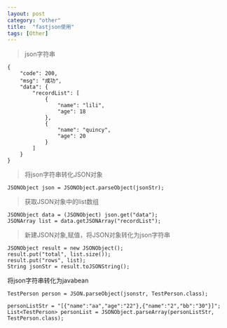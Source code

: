 ```yaml
---
layout: post
category: "other"
title:  "fastjson使用"
tags: [Other]
---
```



> json字符串  

	{
		"code": 200,
		"msg": "成功",
		"data": {
			"recordList": [
				{
					"name": "lili",
					"age": 18
				},
				{
					"name": "quincy",
					"age": 20
				}
			]
		}
	}


> 将json字符串转化JSON对象  

	JSONObject json = JSONObject.parseObject(jsonStr);



> 获取JSON对象中的list数组  

	JSONObject data = (JSONObject) json.get("data");
	JSONArray list = data.getJSONArray("recordList");



> 新建JSON对象,赋值，将JSON对象转化为json字符串  

	JSONObject result = new JSONObject();
	result.put("total", list.size());
	result.put("rows", list);
	String jsonStr = result.toJSONString();

将json字符串转化为javabean  

	TestPerson person = JSON.parseObject(jsonstr, TestPerson.class);

	personListStr = "[{"name":"aa","age":"22"},{"name":"2","bb":"30"}]";
	List<TestPerson> personList = JSONObject.parseArray(personListStr, TestPerson.class);